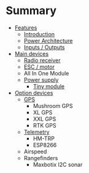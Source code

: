 # Summary

* [Features](README.md)
  * [Introduction](introduction.md)
  * [Power Architecture](power-architecture.md)
  * [Inputs / Outputs](inputs-outputs.md)
* [Main devices](main-devices.md)
  * [Radio receiver](main-devices/radio-receiver.md)
  * [ESC / motor](main-devices/esc-motor.md)
  * All In One Module
  * [Power supply](main-devices/power-supply.md)
    * [Tiny module](main-devices/power-supply/tiny-module.md)
* [Option devices](option-devices.md)
  * [GPS](option-devices/gps.md)
    * Mushroom GPS
    * XL GPS
    * XXL GPS
    * RTK GPS
  * [Telemetry](option-devices/telemetry.md)
    * HM-TRP
    * ESP8266
  * Airspeed
  * Rangefinders
    * Maxbotix I2C sonar

